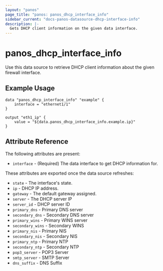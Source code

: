 ```yaml
---
layout: "panos"
page_title: "panos: panos_dhcp_interface_info"
sidebar_current: "docs-panos-datasource-dhcp-interface-info"
description: |-
  Gets DHCP client information on the given data interface.
---
```


# panos_dhcp_interface_info

Use this data source to retrieve DHCP client information about the given
firewall interface.

## Example Usage

```hcl
data "panos_dhcp_interface_info" "example" {
    interface = "ethernet1/1"
}

output "eth1_ip" {
    value = "${data.panos_dhcp_interface_info.example.ip}"
}
```

## Attribute Reference

The following attributes are present:

* `interface` - (Required) The data interface to get DHCP information for.

These attributes are exported once the data source refreshes:

* `state` - The interface's state.
* `ip` - DHCP IP address.
* `gateway` - The default gateway assigned.
* `server` - The DHCP server IP
* `server_id` - DHCP server ID
* `primary_dns` - Primary DNS server
* `secondary_dns` - Secondary DNS server
* `primary_wins` - Primary WINS server
* `secondary_wins` - Secondary WINS
* `primary_nis` - Primary NIS
* `secondary_nis` - Secondary NIS
* `primary_ntp` - Primary NTP
* `secondary_ntp` - Secondary NTP
* `pop3_server` - POP3 Server
* `smtp_server` - SMTP Server
* `dns_suffix` - DNS Suffix
